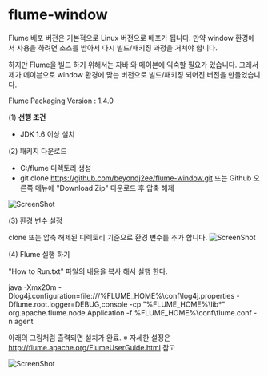 flume-window
============

Flume 배포 버전은 기본적으로 Linux 버전으로 배포가 됩니다.
만약 window 환경에서 사용을 하려면 
소스를 받아서 다시 빌드/패키징 과정을 거쳐야 합니다.

하지만 Flume을 빌드 하기 위해서는 
자바 와 메이븐에 익숙할 필요가 있습니다.
그래서 제가 메이븐으로 window 환경에 맞는
버전으로 빌드/패키징 되어진 버전을 만들었습니다.

Flume Packaging Version : 1.4.0


(1) <strong>선행 조건</strong>

- JDK 1.6 이상 설치

(2) 패키지 다운로드

- C:/flume 디렉토리 생성
- git clone https://github.com/beyondj2ee/flume-window.git 또는
Github 오른쪽 메뉴에 "Download Zip" 다운로드 후 압축 해제

![ScreenShot](http://beyondj2ee.pbworks.com/w/file/fetch/67630145/%EC%9D%B4%EB%AF%B8%EC%A7%80%203%21%40%23.png)

(3) 환경 변수 설정

clone 또는 압축 해제된 디렉토리 기준으로 환경 변수를 추가 합니다.
![ScreenShot](http://beyondj2ee.pbworks.com/w/file/fetch/67630181/%EC%9D%B4%EB%AF%B8%EC%A7%80%201%21%40%23.png)

(4) Flume 실행 하기

"How to Run.txt" 파일의 내용을 복사 해서 실행 한다.

java -Xmx20m -Dlog4j.configuration=file:///%FLUME_HOME%\conf\log4j.properties -Dflume.root.logger=DEBUG,console -cp "%FLUME_HOME%\lib\*" org.apache.flume.node.Application -f %FLUME_HOME%\conf\flume.conf -n agent

아래의 그림처럼 출력되면 설치가 완료.
※ 자세한 설정은 http://flume.apache.org/FlumeUserGuide.html 참고

![ScreenShot](http://beyondj2ee.pbworks.com/w/file/fetch/67630203/%EC%9D%B4%EB%AF%B8%EC%A7%80%202%21%40%23.png)





